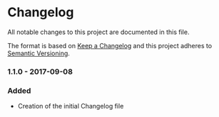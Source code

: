 # Changelog
All notable changes to this project are documented in this file.
 
The format is based on [Keep a Changelog](http://keepachangelog.com/)
and this project adheres to [Semantic Versioning](http://semver.org/).
 
### 1.1.0 - 2017-09-08

### Added
 - Creation of the initial Changelog file
